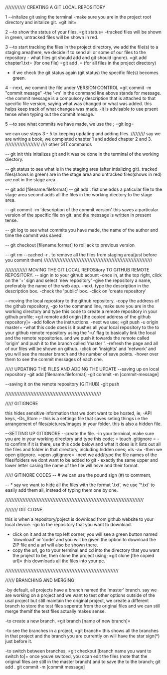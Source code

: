 ///////////// CREATING A GIT LOCAL REPOSITORY



1 --initalize git using the terminal
-make sure you are in the project root directory and initalize git.
=git init=

2 --to show the status of your files.
=git status=
-tracked files will be shown in green, untracked files will be shown in red.

3 --to start tracking the files in the project directory, we add the file(s) to a staging area(here, we decide if to send all or some of our files to the repository - what files git should add and git should ignore).
=git add chapter1.txt= (for one file)
=git add .= (for all files in the project directory)
- if we check the git status again (git status) the specific file(s) becomes green.

4 --next, we commit the file under VERSION CONTROL
=git commit -m "commit mesage"
-the '-m' in the command line above stands for message.
-the commit message is a compulsory description that is attached to that specific file version, saying what was changed or what was added. this helps keep track of what changes was made.
-it is advisable to use prsent tense when typing out the commit mesage.

5 --to see what commits we have made, we use the ;
=git log=

we can use steps 3 - 5 to keeping updating and adding files.
/////////
say we are writing a book, we completed chapter 1 and added chapter 2 and 3.
//////////////////////
//// other GIT commands

-- git init
this initalizes git and it was be done in the terminal of the working diectory.

-- git status
to see what is in the staging area (after intializing git).
tracked files(shows in green) are in the stage area and untracked files(shows in red) are not in the stage area.

-- git add [filename.fileformat]
-- git add .
fist one adds a paticular file to the stage area
second adds all the files in the working diectory to the stage area.

-- git commit -m 'description of the commit version'
this saves a particular version of the specific file on git.
and the message is written in present tense.

-- git log
to see what commits you have made, the name of the author and time the commit was saved.

-- git checkout [filename.format]
to roll ack to previous version

-- git rm --cached -r .
to remove all the files from staging area(just before you commit them)
/////////////////////////////////////////////////////////////////////

////////////// MOVING THE GIT LOCAL REPOSitory TO GITHUB REMOTE REPOSITORY.
-- sign in to your github acount
-once in, at the top right, click on the '+' sign and select 'new repository'
-give the repository a name, preferably the name of the web app.
-next, type the description in the description box.
-check the 'public' box.
-click on 'create repository'

--moving the local repostory to the github repository.
-copy the address of the github repository,
-go to the command line, make sure you are in the working directory and type this code to create a remote repository in your github profile;
=git remote add origin [the copied address of the github repository]=
-add follow the instructions.
-next we use;
=git push -u origin master=
-what this code does is it pushes all your local repository to the to your github remote repository using the '-u' flag to basically link the local and the remote repositories.
and we push it towards the remote called 'origin' and push it to the branch called 'master '.
-refresh the page and all of our files will be shown on github.
-click on 'insights' and 'network' and you will see the master branch and the number of save points.
-hover over them to see the commit messages of each one.

///// UPDATING THE FILES AND ADDING THE UPDATE
--saving up on local repository
-git add [filename.fileformat]
-git commit -m [commit-message]

--saving it on the remote repository (GITHUB)
-git push

/////////////////////////////////////////////////////////////

///// GITIGNORE

this hides sensitive information that we dont want to be hosted, ie;
-API keys,
-Ds_Store :- this is a settings file that saves seting things i.e the arrangement of files/pictures/images in your folder. this is also a hidden file.

--SETTING UP GITIGNORE
--create the file.
-in your terminal, make sure you are in your working directory and type this code;
= touch .gitignore =
-to confirm if it is there, use this code below and what it does is it lists out all the files and folder in that directory, including hidden ones;
=ls -a=
-then we open gitignore.
=open .gitignore=
-next we add/type the file names of the files/folders we dont want to be added to git - exactly the same upper and lower letter casing the name of the file will hsve and their format.


///// GITINORE CODES
-- #
we can use the pound sign (#) to comment,

-- *
say we want to hide all the files with the format '.txt', we use '*.txt' to easily  add them all, instead of typing them one by one.

////////////////////////////////////////////////////////////////////////////////////////


//////// GIT CLONE

this is when a repository/poject is download from github website to your local device.
-go to the repository that you want to download.
- click on it and at the top left corner, you will see a green button named 'download' or 'code' and you will be given the option to download the ZIP file and a url will also be shown there.
- copy the url, go to your terminal and cd into the directory that you want the project to be, then clone the project using;
=git clone [the copied url]=
this downloads all the files into your pc.

////////////////////////////////////////////////////////////////////////

////// BRANCHING AND MERGING

-by default, all projects have a branch named the 'master' branch. say we are working on a project and we want to test other options outside of the usal project but still maintain the original project, we create a different branch to store the test files seperate from the original files and we can still merge themif the test files actually makes sense.

-to create a new branch,
=git branch [name of new branch]=

-to see the branches in a project,
=git branch=
this shows all the branches in that project and the branch you are currently on will have the star sign(*) just before it.

-to switch between branches,
=git checkout [branch name you want to switch to]=
once youve switced, you ccan edit the files (note that the original files are still in the master branch) and to save the to the branch;
git add .
git commit -m [commit message]

